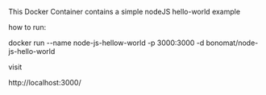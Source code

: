 This Docker Container contains a simple nodeJS hello-world example

how to run:

docker run  --name node-js-hellow-world -p 3000:3000 -d bonomat/node-js-hello-world

visit 

http://localhost:3000/
